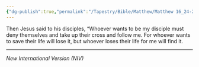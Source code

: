 ```yaml
---
{"dg-publish":true,"permalink":"/Tapestry/Bible/Matthew/Matthew 16_24-25/","title":"Matthew 16:24-25","hide":true,"tags":["bible-verse","bible-verse"],"dgHomeLink":true,"dgShowLocalGraph":true,"dgEnableSearch":true}
---
```



Then Jesus said to his disciples, “Whoever wants to be my disciple must deny themselves and take up their cross and follow me. For whoever wants to save their life will lose it, but whoever loses their life for me will find it.

---
*New International Version (NIV)*